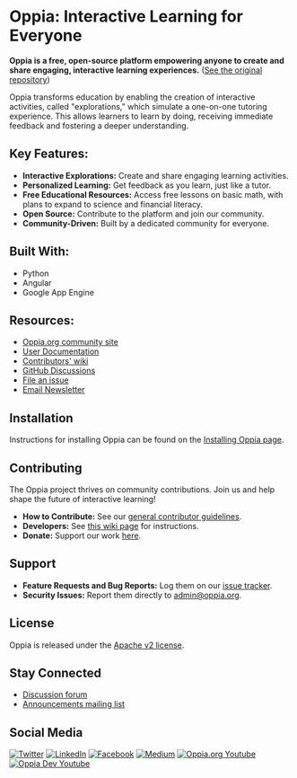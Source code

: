 # Oppia: Interactive Learning for Everyone

**Oppia is a free, open-source platform empowering anyone to create and share engaging, interactive learning experiences.** ([See the original repository](https://github.com/oppia/oppia))

Oppia transforms education by enabling the creation of interactive activities, called "explorations," which simulate a one-on-one tutoring experience. This allows learners to learn by doing, receiving immediate feedback and fostering a deeper understanding.

## Key Features:

*   **Interactive Explorations:** Create and share engaging learning activities.
*   **Personalized Learning:** Get feedback as you learn, just like a tutor.
*   **Free Educational Resources:** Access free lessons on basic math, with plans to expand to science and financial literacy.
*   **Open Source:** Contribute to the platform and join our community.
*   **Community-Driven:** Built by a dedicated community for everyone.

## Built With:

*   Python
*   Angular
*   Google App Engine

## Resources:

*   [Oppia.org community site](https://www.oppia.org)
*   [User Documentation](https://oppia.github.io/)
*   [Contributors' wiki](https://github.com/oppia/oppia/wiki)
*   [GitHub Discussions](https://github.com/oppia/oppia/discussions)
*   [File an issue](https://github.com/oppia/oppia/issues/new/choose)
*   [Email Newsletter](https://shorturl.at/CHPY6)

## Installation

Instructions for installing Oppia can be found on the [Installing Oppia page](https://github.com/oppia/oppia/wiki/Installing-Oppia).

## Contributing

The Oppia project thrives on community contributions. Join us and help shape the future of interactive learning!

*   **How to Contribute:**  See our [general contributor guidelines](https://github.com/oppia/oppia/wiki).
*   **Developers:**  See [this wiki page](https://github.com/oppia/oppia/wiki/Contributing-code-to-Oppia#setting-things-up) for instructions.
*   **Donate:** Support our work [here](https://www.oppia.org/donate).

## Support

*   **Feature Requests and Bug Reports:**  Log them on our [issue tracker](https://github.com/oppia/oppia/issues/new/choose).
*   **Security Issues:** Report them directly to admin@oppia.org.

## License

Oppia is released under the [Apache v2 license](https://github.com/oppia/oppia/blob/develop/LICENSE).

## Stay Connected

*   [Discussion forum](https://github.com/oppia/oppia/discussions)
*   [Announcements mailing list](http://groups.google.com/group/oppia-announce)

## Social Media

[![Twitter](https://img.shields.io/badge/twitter-1DA1F2.svg?&style=for-the-badge&logo=twitter&logoColor=white)](https://twitter.com/oppiaorg)
[![LinkedIn](https://img.shields.io/badge/linkedin-0077B5.svg?&style=for-the-badge&logo=linkedin&logoColor=white)](https://www.linkedin.com/company/oppia-org/)
[![Facebook](https://img.shields.io/badge/facebook-1877F2.svg?&style=for-the-badge&logo=facebook&logoColor=white)](https://www.facebook.com/oppiaorg/)
[![Medium](https://img.shields.io/badge/medium-12100E.svg?&style=for-the-badge&logo=medium&logoColor=white)](https://medium.com/@oppia.org)
[![Oppia.org Youtube](https://img.shields.io/badge/oppia.org%20youtube-FF0000.svg?&style=for-the-badge&logo=youtube&logoColor=white)](https://www.youtube.com/channel/UC5c1G7BNDCfv1rczcBp9FPw)
[![Oppia Dev Youtube](https://img.shields.io/badge/oppia%20dev%20youtube-FF0000.svg?&style=for-the-badge&logo=youtube&logoColor=white)](https://www.youtube.com/channel/UCsrAX-oeqm0-NIQzQrdiUkQ)